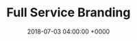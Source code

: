 ---
title: 'Full Service Branding'
name: "brand"
night_header: false
night_footer: true
language: en
published: true
layout: single
description: page description
date: 2018-07-03 04:00:00 +0000
tags: []
aliases:
  - "/work/brand/"
meta:
  og_image: "/images/og_image.png"
  description: "From presentation design to new brand strategy, Fullstack works with global teams during times of invention to build innovative brands through an open, coherent approach."
sections:
  - template: "service_title"
    classes: ""
    subtitle: "Branding & Design for B2B Companies"
    title: "Build a forward thinking brand"
    paragraph: |
      Fullstack works with global teams during times of invention to build innovative brands through an open, coherent approach.
    logos_color: "color"
    logos_link: true
    logos:
      - name: "dell"
      - name: "quantum"
      - name: "rigado"
      - name: "threefactor"
        logo_link: false
      - name: "ddn"
      - name: "code"
  - template: "service_description"
    classes: ""
    paragraph: |
      We <strong>help</strong> technology brands express their unique story &amp; personality. We <strong>create</strong> identities that weave company heritage into the logo &amp; beyond. We <strong>build</strong> strategies that navigate brands to success in the digital world. Above all, we <strong>keep</strong> team mission, vision &amp; values at the core of everything we do.
  - template: "service_process"
    classes: ""
    section_icon: |
      <svg class="padding-xs-bottom" id="Layer_1" width="44" data-name="Layer 1" xmlns="http://www.w3.org/2000/svg" viewBox="0 0 64 64">
        <path fill="none" stroke="#000000" stroke-width="2" stroke-miterlimit="10" d="M1,21c0,20,31,38,31,38s31-18,31-38  c0-8.285-6-16-15-16c-8.285,0-16,5.715-16,14c0-8.285-7.715-14-16-14C7,5,1,12.715,1,21z"></path>
        </svg>
    subtitle: "Branding Creation Process"
    title: "We designed our branding stack<br>around tech companies like you."
    number_1:
      title: "Brand Development<br><strong>Where the brand is from.</strong>"
      paragraph: "Evolving the brand to tell its perfect customers who it is and why people should care"
      link: "#get-started"
    number_2:
      title: "Brand Identity<br><strong>What the brand looks like.</strong>"
      paragraph: "Reflecting the value the company is trying to bring to the market &amp; appeal to its customers"
      link: "#get-started"
    number_3:
      title: "Brand Strategy<br><strong>Where the brand is going.</strong>"
      paragraph: "Creating a plan to get, keep, and grow customers who are engaged and loyal"
      link: "#get-started"
    number_4:
      title: "Brand Management<br><strong>How the brand lives on.</strong>"
      paragraph: "Supporting the brand with its very own team of dedicated experts, so it can focus on building equity"
      link: "#get-started"
  - template: "related_work"
    subtitle: "Fullstack Branding Work"
    title: "Not just projects, collaborations where we helped imagine the future."
    grid:
      layout: "grid"
      tabs: false
      columns: "2"
      category: "brand"
      count: "4"
      items:
      - name: "code"
      - name: "quantum"
      - name: "threefactor"
      - name: "fariastechnique"
  - template: "related_content"
    subtitle: "Fullstack Branding Today"
    title: "How we stay current in the world of digital branding."
    column_1:
      subtitle: "Design on Dribbble."
      images: 
        - src: "/uploads/curefest_homepage.jpg"
          class: "grid-image-top"
        - src: "/uploads/leadgate.jpg"
          class: "grid-image-bottom"
    column_2:
      subtitle: "News &amp; Stories."
  - template: "cta"
    subtitle: "Get Started"
    title: "From presentation design to new brand strategy, we’ve got you covered."
    form:
    - template: "contact"
      fields:
---